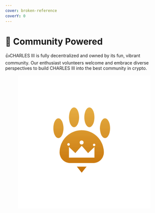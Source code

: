 ```yaml
---
cover: broken-reference
coverY: 0
---
```


# 🐶 Community Powered

:thumbsup:CHARLES III is fully decentralized and owned by its fun, vibrant community. Our enthusiast volunteers welcome and embrace diverse perspectives to build CHARLES III into the best community in crypto.

<figure><img src="../.gitbook/assets/paw.png" alt=""><figcaption></figcaption></figure>

